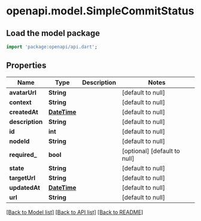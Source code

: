# openapi.model.SimpleCommitStatus

## Load the model package
```dart
import 'package:openapi/api.dart';
```

## Properties
Name | Type | Description | Notes
------------ | ------------- | ------------- | -------------
**avatarUrl** | **String** |  | [default to null]
**context** | **String** |  | [default to null]
**createdAt** | [**DateTime**](DateTime.md) |  | [default to null]
**description** | **String** |  | [default to null]
**id** | **int** |  | [default to null]
**nodeId** | **String** |  | [default to null]
**required_** | **bool** |  | [optional] [default to null]
**state** | **String** |  | [default to null]
**targetUrl** | **String** |  | [default to null]
**updatedAt** | [**DateTime**](DateTime.md) |  | [default to null]
**url** | **String** |  | [default to null]

[[Back to Model list]](../README.md#documentation-for-models) [[Back to API list]](../README.md#documentation-for-api-endpoints) [[Back to README]](../README.md)


